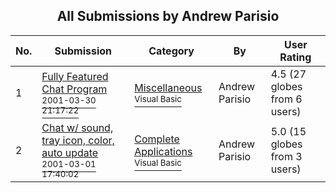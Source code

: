 ﻿<div align="center">

## All Submissions by Andrew Parisio

</div>

No.  | Submission | Category | By   | User Rating
---- | ---------- | -------- | ---- | -----------
1 | [Fully Featured Chat Program<br /><sup>2001-03-30 21:17:22</sup>](https://github.com/Planet-Source-Code/andrew-parisio-fully-featured-chat-program__1-22051) | [Miscellaneous<br /><sup>Visual Basic</sup>](../ByCategory/miscellaneous__1-1.md) | Andrew Parisio | 4.5 (27 globes from 6 users)
2 | [Chat w/ sound, tray icon, color, auto update<br /><sup>2001-03-01 17:40:02</sup>](https://github.com/Planet-Source-Code/andrew-parisio-chat-w-sound-tray-icon-color-auto-update__1-21253) | [Complete Applications<br /><sup>Visual Basic</sup>](../ByCategory/complete-applications__1-27.md) | Andrew Parisio | 5.0 (15 globes from 3 users)
